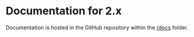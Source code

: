 # Documentation for 2.x

Documentation is hosted in the GitHub repository within the [/docs](https://github.com/ember-intl/ember-intl/tree/2.x/docs) folder.

